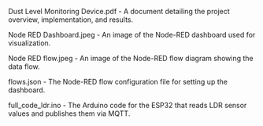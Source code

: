 Dust Level Monitoring Device.pdf - A document detailing the project overview, implementation, and results.

Node RED Dashboard.jpeg - An image of the Node-RED dashboard used for visualization.

Node RED flow.jpeg - An image of the Node-RED flow diagram showing the data flow.

flows.json - The Node-RED flow configuration file for setting up the dashboard.

full_code_ldr.ino - The Arduino code for the ESP32 that reads LDR sensor values and publishes them via MQTT.
